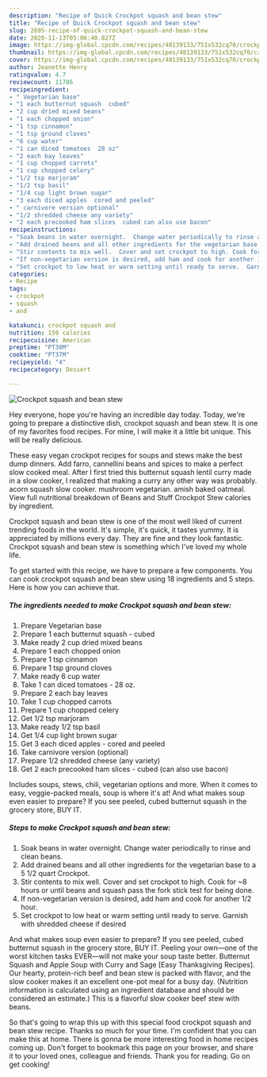 ```yaml
---
description: "Recipe of Quick Crockpot squash and bean stew"
title: "Recipe of Quick Crockpot squash and bean stew"
slug: 2695-recipe-of-quick-crockpot-squash-and-bean-stew
date: 2020-11-13T05:06:40.827Z
image: https://img-global.cpcdn.com/recipes/48139133/751x532cq70/crockpot-squash-and-bean-stew-recipe-main-photo.jpg
thumbnail: https://img-global.cpcdn.com/recipes/48139133/751x532cq70/crockpot-squash-and-bean-stew-recipe-main-photo.jpg
cover: https://img-global.cpcdn.com/recipes/48139133/751x532cq70/crockpot-squash-and-bean-stew-recipe-main-photo.jpg
author: Jeanette Henry
ratingvalue: 4.7
reviewcount: 11786
recipeingredient:
- " Vegetarian base"
- "1 each butternut squash  cubed"
- "2 cup dried mixed beans"
- "1 each chopped onion"
- "1 tsp cinnamon"
- "1 tsp ground cloves"
- "6 cup water"
- "1 can diced tomatoes  28 oz"
- "2 each bay leaves"
- "1 cup chopped carrots"
- "1 cup chopped celery"
- "1/2 tsp marjoram"
- "1/2 tsp basil"
- "1/4 cup light brown sugar"
- "3 each diced apples  cored and peeled"
- " carnivore version optional"
- "1/2 shredded cheese any variety"
- "2 each precooked ham slices  cubed can also use bacon"
recipeinstructions:
- "Soak beans in water overnight.  Change water periodically to rinse and clean beans."
- "Add drained beans and all other ingredients for the vegetarian base to a 5 1/2 quart Crockpot."
- "Stir contents to mix well.  Cover and set crockpot to high. Cook for ~8 hours or until beans and squash pass the fork stick test for being done."
- "If non-vegetarian version is desired, add ham and cook for another 1/2 hour."
- "Set crockpot to low heat or warm setting until ready to serve.  Garnish with shredded cheese if desired"
categories:
- Recipe
tags:
- crockpot
- squash
- and

katakunci: crockpot squash and 
nutrition: 159 calories
recipecuisine: American
preptime: "PT38M"
cooktime: "PT37M"
recipeyield: "4"
recipecategory: Dessert

---
```



![Crockpot squash and bean stew](https://img-global.cpcdn.com/recipes/48139133/751x532cq70/crockpot-squash-and-bean-stew-recipe-main-photo.jpg)

Hey everyone, hope you're having an incredible day today. Today, we're going to prepare a distinctive dish, crockpot squash and bean stew. It is one of my favorites food recipes. For mine, I will make it a little bit unique. This will be really delicious.

These easy vegan crockpot recipes for soups and stews make the best dump dinners. Add farro, cannellini beans and spices to make a perfect slow cooked meal. After I first tried this butternut squash lentil curry made in a slow cooker, I realized that making a curry any other way was probably. acorn squash slow cooker. mushroom vegetarian. amish baked oatmeal. View full nutritional breakdown of Beans and Stuff Crockpot Stew calories by ingredient.

Crockpot squash and bean stew is one of the most well liked of current trending foods in the world. It's simple, it's quick, it tastes yummy. It is appreciated by millions every day. They are fine and they look fantastic. Crockpot squash and bean stew is something which I've loved my whole life.


To get started with this recipe, we have to prepare a few components. You can cook crockpot squash and bean stew using 18 ingredients and 5 steps. Here is how you can achieve that.

<!--inarticleads1-->

##### The ingredients needed to make Crockpot squash and bean stew:

1. Prepare  Vegetarian base
1. Prepare 1 each butternut squash - cubed
1. Make ready 2 cup dried mixed beans
1. Prepare 1 each chopped onion
1. Prepare 1 tsp cinnamon
1. Prepare 1 tsp ground cloves
1. Make ready 6 cup water
1. Take 1 can diced tomatoes - 28 oz.
1. Prepare 2 each bay leaves
1. Take 1 cup chopped carrots
1. Prepare 1 cup chopped celery
1. Get 1/2 tsp marjoram
1. Make ready 1/2 tsp basil
1. Get 1/4 cup light brown sugar
1. Get 3 each diced apples - cored and peeled
1. Take  carnivore version (optional)
1. Prepare 1/2 shredded cheese (any variety)
1. Get 2 each precooked ham slices - cubed (can also use bacon)


Includes soups, stews, chili, vegetarian options and more. When it comes to easy, veggie-packed meals, soup is where it&#39;s at! And what makes soup even easier to prepare? If you see peeled, cubed butternut squash in the grocery store, BUY IT. 

<!--inarticleads2-->

##### Steps to make Crockpot squash and bean stew:

1. Soak beans in water overnight.  Change water periodically to rinse and clean beans.
1. Add drained beans and all other ingredients for the vegetarian base to a 5 1/2 quart Crockpot.
1. Stir contents to mix well.  Cover and set crockpot to high. Cook for ~8 hours or until beans and squash pass the fork stick test for being done.
1. If non-vegetarian version is desired, add ham and cook for another 1/2 hour.
1. Set crockpot to low heat or warm setting until ready to serve.  Garnish with shredded cheese if desired


And what makes soup even easier to prepare? If you see peeled, cubed butternut squash in the grocery store, BUY IT. Peeling your own—one of the worst kitchen tasks EVER—will not make your soup taste better. Butternut Squash and Apple Soup with Curry and Sage [Easy Thanksgiving Recipes]. Our hearty, protein-rich beef and bean stew is packed with flavor, and the slow cooker makes it an excellent one-pot meal for a busy day. (Nutrition information is calculated using an ingredient database and should be considered an estimate.) This is a flavorful slow cooker beef stew with beans. 

So that's going to wrap this up with this special food crockpot squash and bean stew recipe. Thanks so much for your time. I'm confident that you can make this at home. There is gonna be more interesting food in home recipes coming up. Don't forget to bookmark this page on your browser, and share it to your loved ones, colleague and friends. Thank you for reading. Go on get cooking!
